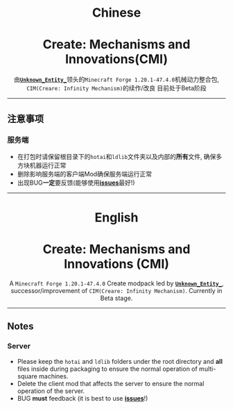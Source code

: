 <!--markdownlint-disable MD001 MD033 MD041 MD051-->

<div align="center">

# Chinese

# Create: Mechanisms and Innovations(CMI)
由[**`Unknown_Entity_`**](https://space.bilibili.com/3461572013853145)领头的`Minecraft Forge 1.20.1-47.4.0`机械动力整合包, `CIM(Creare: Infinity Mechanism)`的续作/改良 目前处于Beta阶段

</div>

---

## 注意事项

### 服务端
 - 在打包时请保留根目录下的`hotai`和`ldlib`文件夹以及内部的**所有**文件, 确保多方块机器运行正常
 - 删除影响服务端的客户端Mod确保服务端运行正常
 - 出现BUG**一定**要反馈(能够使用[**issues**](https://github.com/VechniMetel/CodeNameCIM2/issues)最好!)

---

<!--markdownlint-disable MD001 MD033 MD041 MD051-->

<div align="center">

# English

# Create: Mechanisms and Innovations (CMI)

A `Minecraft Forge 1.20.1-47.4.0` Create modpack led by [**`Unknown_Entity_`**](https://space.bilibili.com/3461572013853145),
successor/improvement of `CIM(Creare: Infinity Mechanism)`.
Currently in Beta stage.

</div>

---

## Notes

### Server
- Please keep the `hotai` and `ldlib` folders under the root directory and **all** files inside during packaging to ensure the normal operation of multi-square machines.
- Delete the client mod that affects the server to ensure the normal operation of the server.
- BUG **must** feedback (it is best to use [**issues**](https://github.com/VechniMetel/CodeNameCIM2/issues)!)